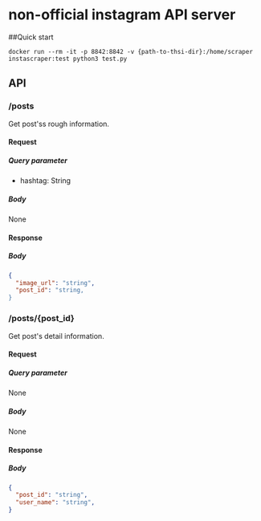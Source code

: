 non-official instagram API server
===

##Quick start

`docker run --rm -it -p 8842:8842 -v {path-to-thsi-dir}:/home/scraper instascraper:test python3 test.py`

## API

### /posts
Get post'ss rough information.

#### Request

##### Query parameter

- hashtag: String

##### Body
None

#### Response

##### Body
```json
{
  "image_url": "string",
  "post_id": "string,
}
```

### /posts/{post_id}
Get post's detail information.

#### Request

##### Query parameter
None

##### Body
None

#### Response

##### Body

```json
{
  "post_id": "string",
  "user_name": "string",
}
```
